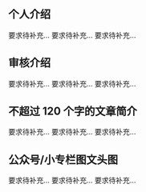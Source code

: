## 个人介绍

要求待补充...
要求待补充...
要求待补充...

## 审核介绍

要求待补充...
要求待补充...
要求待补充...

## 不超过 120 个字的文章简介

要求待补充...
要求待补充...
要求待补充...

## 公众号/小专栏图文头图

要求待补充...
要求待补充...
要求待补充...
